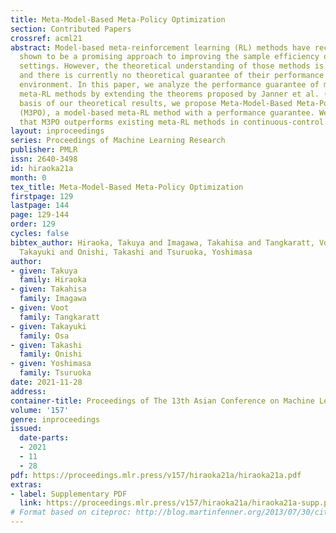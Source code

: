 ```yaml
---
title: Meta-Model-Based Meta-Policy Optimization
section: Contributed Papers
crossref: acml21
abstract: Model-based meta-reinforcement learning (RL) methods have recently been
  shown to be a promising approach to improving the sample efficiency of RL in multi-task
  settings. However, the theoretical understanding of those methods is yet to be established,
  and there is currently no theoretical guarantee of their performance in a real-world
  environment. In this paper, we analyze the performance guarantee of model-based
  meta-RL methods by extending the theorems proposed by Janner et al. (2019). On the
  basis of our theoretical results, we propose Meta-Model-Based Meta-Policy Optimization
  (M3PO), a model-based meta-RL method with a performance guarantee. We demonstrate
  that M3PO outperforms existing meta-RL methods in continuous-control benchmarks.
layout: inproceedings
series: Proceedings of Machine Learning Research
publisher: PMLR
issn: 2640-3498
id: hiraoka21a
month: 0
tex_title: Meta-Model-Based Meta-Policy Optimization
firstpage: 129
lastpage: 144
page: 129-144
order: 129
cycles: false
bibtex_author: Hiraoka, Takuya and Imagawa, Takahisa and Tangkaratt, Voot and Osa,
  Takayuki and Onishi, Takashi and Tsuruoka, Yoshimasa
author:
- given: Takuya
  family: Hiraoka
- given: Takahisa
  family: Imagawa
- given: Voot
  family: Tangkaratt
- given: Takayuki
  family: Osa
- given: Takashi
  family: Onishi
- given: Yoshimasa
  family: Tsuruoka
date: 2021-11-28
address:
container-title: Proceedings of The 13th Asian Conference on Machine Learning
volume: '157'
genre: inproceedings
issued:
  date-parts:
  - 2021
  - 11
  - 28
pdf: https://proceedings.mlr.press/v157/hiraoka21a/hiraoka21a.pdf
extras:
- label: Supplementary PDF
  link: https://proceedings.mlr.press/v157/hiraoka21a/hiraoka21a-supp.pdf
# Format based on citeproc: http://blog.martinfenner.org/2013/07/30/citeproc-yaml-for-bibliographies/
---
```


